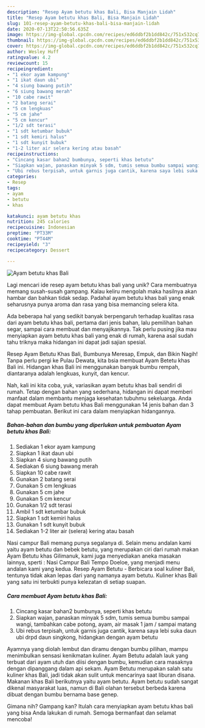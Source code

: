 ```yaml
---
description: "Resep Ayam betutu khas Bali, Bisa Manjain Lidah"
title: "Resep Ayam betutu khas Bali, Bisa Manjain Lidah"
slug: 101-resep-ayam-betutu-khas-bali-bisa-manjain-lidah
date: 2020-07-13T22:50:56.635Z
image: https://img-global.cpcdn.com/recipes/ed6ddbf2b1dd842c/751x532cq70/ayam-betutu-khas-bali-foto-resep-utama.jpg
thumbnail: https://img-global.cpcdn.com/recipes/ed6ddbf2b1dd842c/751x532cq70/ayam-betutu-khas-bali-foto-resep-utama.jpg
cover: https://img-global.cpcdn.com/recipes/ed6ddbf2b1dd842c/751x532cq70/ayam-betutu-khas-bali-foto-resep-utama.jpg
author: Wesley Huff
ratingvalue: 4.2
reviewcount: 15
recipeingredient:
- "1 ekor ayam kampung"
- "1 ikat daun ubi"
- "4 siung bawang putih"
- "6 siung bawang merah"
- "10 cabe rawit"
- "2 batang serai"
- "5 cm lengkuas"
- "5 cm jahe"
- "5 cm kencur"
- "1/2 sdt terasi"
- "1 sdt ketumbar bubuk"
- "1 sdt kemiri halus"
- "1 sdt kunyit bubuk"
- "1-2 liter air selera kering atau basah"
recipeinstructions:
- "Cincang kasar bahan2 bumbunya, seperti khas betutu"
- "Siapkan wajan, panaskan minyak 5 sdm, tumis semua bumbu sampai wangi, tambahkan cabe potong, ayam, air masak 1 jam / sampai matang"
- "Ubi rebus terpisah, untuk garnis juga cantik, karena saya lebi suka daun ubi drpd daun singkong, hidangkan dengan ayam betutu"
categories:
- Resep
tags:
- ayam
- betutu
- khas

katakunci: ayam betutu khas 
nutrition: 245 calories
recipecuisine: Indonesian
preptime: "PT33M"
cooktime: "PT44M"
recipeyield: "3"
recipecategory: Dessert

---
```



![Ayam betutu khas Bali](https://img-global.cpcdn.com/recipes/ed6ddbf2b1dd842c/751x532cq70/ayam-betutu-khas-bali-foto-resep-utama.jpg)

Lagi mencari ide resep ayam betutu khas bali yang unik? Cara membuatnya memang susah-susah gampang. Kalau keliru mengolah maka hasilnya akan hambar dan bahkan tidak sedap. Padahal ayam betutu khas bali yang enak seharusnya punya aroma dan rasa yang bisa memancing selera kita.

Ada beberapa hal yang sedikit banyak berpengaruh terhadap kualitas rasa dari ayam betutu khas bali, pertama dari jenis bahan, lalu pemilihan bahan segar, sampai cara membuat dan menyajikannya. Tak perlu pusing jika mau menyiapkan ayam betutu khas bali yang enak di rumah, karena asal sudah tahu triknya maka hidangan ini dapat jadi sajian spesial.

Resep Ayam Betutu Khas Bali, Bumbunya Meresap, Empuk, dan Bikin Nagih! Tanpa perlu pergi ke Pulau Dewata, kita bsia membuat Ayam Betetu khas Bali ini. Hidangan khas Bali ini menggunakan banyak bumbu rempah, diantaranya adalah lengkuas, kunyit, dan kencur.


Nah, kali ini kita coba, yuk, variasikan ayam betutu khas bali sendiri di rumah. Tetap dengan bahan yang sederhana, hidangan ini dapat memberi manfaat dalam membantu menjaga kesehatan tubuhmu sekeluarga. Anda dapat membuat Ayam betutu khas Bali menggunakan 14 jenis bahan dan 3 tahap pembuatan. Berikut ini cara dalam menyiapkan hidangannya.

<!--inarticleads1-->

##### Bahan-bahan dan bumbu yang diperlukan untuk pembuatan Ayam betutu khas Bali:

1. Sediakan 1 ekor ayam kampung
1. Siapkan 1 ikat daun ubi
1. Siapkan 4 siung bawang putih
1. Sediakan 6 siung bawang merah
1. Siapkan 10 cabe rawit
1. Gunakan 2 batang serai
1. Gunakan 5 cm lengkuas
1. Gunakan 5 cm jahe
1. Gunakan 5 cm kencur
1. Gunakan 1/2 sdt terasi
1. Ambil 1 sdt ketumbar bubuk
1. Siapkan 1 sdt kemiri halus
1. Gunakan 1 sdt kunyit bubuk
1. Sediakan 1-2 liter air (selera) kering atau basah


Nasi campur Bali memang punya segalanya di. Selain menu andalan kami yaitu ayam betutu dan bebek betutu, yang merupakan ciri dari rumah makan Ayam Betutu khas Gilimanuk, kami juga menyediakan aneka masakan lainnya, sperti : Nasi Campur Bali Tempo Doeloe, yang menjadi menu andalan kami yang kedua. Resep Ayam Betutu - Berbicara soal kuliner Bali, tentunya tidak akan lepas dari yang namanya ayam betutu. Kuliner khas Bali yang satu ini terbukti punya kelezatan di setiap suapan. 

<!--inarticleads2-->

##### Cara membuat Ayam betutu khas Bali:

1. Cincang kasar bahan2 bumbunya, seperti khas betutu
1. Siapkan wajan, panaskan minyak 5 sdm, tumis semua bumbu sampai wangi, tambahkan cabe potong, ayam, air masak 1 jam / sampai matang
1. Ubi rebus terpisah, untuk garnis juga cantik, karena saya lebi suka daun ubi drpd daun singkong, hidangkan dengan ayam betutu


Ayamnya yang diolah lembut dan diramu dengan bumbu pilihan, mampu menimbulkan sensasi kenikmatan kuliner. Ayam Betutu adalah lauk yang terbuat dari ayam utuh dan diisi dengan bumbu, kemudian cara masaknya dengan dipanggang dalam api sekam. Ayam Betutu merupakan salah satu kuliner khas Bali, jadi tidak akan sulit untuk mencarinya saat liburan disana. Makanan khas Bali berikutnya yaitu ayam betutu. Ayam betutu sudah sangat dikenal masyarakat luas, namun di Bali olahan tersebut berbeda karena dibuat dengan bumbu bernama base genep. 

Gimana nih? Gampang kan? Itulah cara menyiapkan ayam betutu khas bali yang bisa Anda lakukan di rumah. Semoga bermanfaat dan selamat mencoba!
